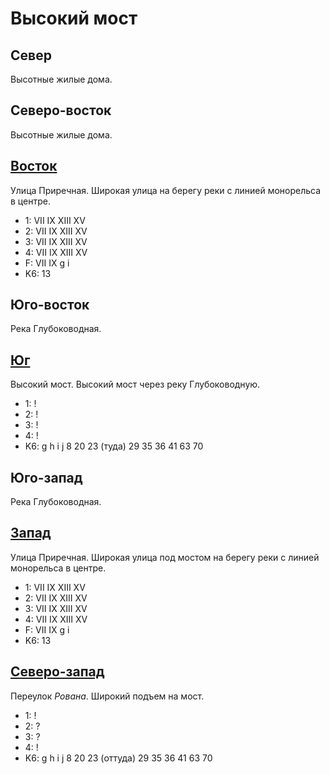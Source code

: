 # Высокий мост

## Север

Высотные жилые дома.

## Северо-восток

Высотные жилые дома.

## [Восток](./10545125.md)

Улица Приречная.
Широкая улица на берегу реки с линией монорельса в центре.

* 1:    VII IX  XIII    XV
* 2:    VII IX  XIII    XV
* 3:    VII IX  XIII    XV
* 4:    VII IX  XIII    XV
* F:    VII IX
        g   i
* K6:   13

## Юго-восток

Река Глубоководная.

## [Юг](./525120.md)

Высокий мост.
Высокий мост через реку Глубоководную.

* 1:    !
* 2:    !
* 3:    !
* 4:    !
* K6:   g   h   i   j
        8   20  23 (туда)   29  35  36  41  63  70

## Юго-запад

Река Глубоководная.

## [Запад](./10530125.md)

Улица Приречная.
Широкая улица под мостом на берегу реки с линией монорельса в центре.

* 1:    VII IX  XIII    XV
* 2:    VII IX  XIII    XV
* 3:    VII IX  XIII    XV
* 4:    VII IX  XIII    XV
* F:    VII IX
        g   i
* K6:   13

## [Северо-запад](./10535120.md)

Переулок *Рована*.
Широкий подъем на мост.

* 1:    !
* 2:    ?
* 3:    ?
* 4:    !
* K6:   g   h   i   j
        8   20  23 (оттуда) 29  35  36  41  63  70

